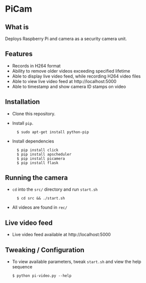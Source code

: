 PiCam
===============================

## What is

Deploys Raspberry Pi and camera as a security camera unit.


## Features

- Records in H264 format
- Ability to remove older videos exceeding specified lifetime
- Able to display live video feed, while recording H264 video files
- Able to view live video feed at http://localhost:5000
- Able to timestamp and show camera ID stamps on video


## Installation

- Clone this repository.
- Install `pip`.

        $ sudo apt-get install python-pip

- Install dependencies

        $ pip install click
        $ pip install apscheduler
        $ pip install picamera
        $ pip install flask


## Running the camera

- `cd` into the `src/` directory and run `start.sh`

        $ cd src && ./start.sh

- All videos are found in `rec/`


## Live video feed

- Live video feed available at http://localhost:5000


## Tweaking / Configuration

- To view available parameters, tweak `start.sh` and view the help sequence

      $ python pi-video.py --help
